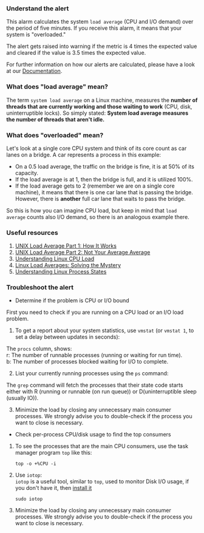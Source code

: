 ### Understand the alert

This alarm calculates the system `load average` (CPU and I/O demand) over the period of five minutes. If you receive this alarm, it means that your system is "overloaded."

The alert gets raised into warning if the metric is 4 times the expected value and cleared if the value is 3.5 times the expected value.

For further information on how our alerts are calculated, please have a look at our [Documentation](https://github.com/netdata/netdata/blob/master/src/health/REFERENCE.md#expressions).


### What does "load average" mean?

The term `system load average` on a Linux machine, measures the **number of threads that are currently working and those waiting to work** (CPU, disk, uninterruptible locks). So simply stated: **System load average measures the number of threads that aren't idle.**

### What does "overloaded" mean?

Let's look at a single core CPU system and think of its core count as car lanes on a bridge. A car represents a process in this example:

- On a 0.5 load average, the traffic on the bridge is fine, it is at 50% of its capacity.
- If the load average is at 1, then the bridge is full, and it is utilized 100%.
- If the load average gets to 2 (remember we are on a single core machine), it means that there is one car lane that is passing the bridge. However, there is **another** full car lane that waits to pass the bridge. 

So this is how you can imagine CPU load, but keep in mind that `load average` counts also I/O demand, so there is an analogous example there.

### Useful resources

1. [UNIX Load Average Part 1: How It Works](https://www.helpsystems.com/resources/guides/unix-load-average-part-1-how-it-works)  
2. [UNIX Load Average Part 2: Not Your Average Average](https://www.helpsystems.com/resources/guides/unix-load-average-part-2-not-your-average-average)  
3. [Understanding Linux CPU Load](https://scoutapm.com/blog/understanding-load-averages)  
4. [Linux Load Averages: Solving the Mystery](https://www.brendangregg.com/blog/2017-08-08/linux-load-averages.html)  
5. [Understanding Linux Process States](https://access.redhat.com/sites/default/files/attachments/processstates_20120831.pdf)


### Troubleshoot the alert

- Determine if the problem is CPU or I/O bound

First you need to check if you are running on a CPU load or an I/O load problem.

1. To get a report about your system statistics, use `vmstat` (or `vmstat 1`, to set a delay between updates in seconds):

The `procs` column, shows:  
r: The number of runnable processes (running or waiting for run time).  
b: The number of processes blocked waiting for I/O to complete.

2. List your currently running processes using the `ps` command: 

The `grep` command will fetch the processes that their state code starts either with R (running or runnable (on run queue)) or D(uninterruptible sleep (usually IO)).

3. Minimize the load by closing any unnecessary main consumer processes. We strongly advise you to double-check if the process you want to close is necessary. 

- Check per-process CPU/disk usage to find the top consumers

1. To see the processes that are the main CPU consumers, use the task manager program `top` like this:

   ```
   top -o +%CPU -i
   ```

2. Use `iotop`:  
   `iotop` is a useful tool, similar to `top`, used to monitor Disk I/O usage, if you don't have it, then [install it](https://www.tecmint.com/iotop-monitor-linux-disk-io-activity-per-process/)
   ```
   sudo iotop
   ```

3. Minimize the load by closing any unnecessary main consumer processes. We strongly advise you to double-check if the process you want to close is necessary. 

